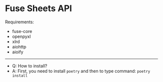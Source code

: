 # Fuse Sheets API

Requirements:
* fuse-core
* openpyxl
* xlrd
* aiohttp
* aioify
____
* Q: How to install?
* A: First, you need to install `poetry` and then to type command: `poetry install`
